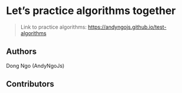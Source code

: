# Let’s practice algorithms together

> Link to practice algorithms: 
>  https://andyngojs.github.io/test-algorithms


## Authors
Dong Ngo (AndyNgoJs)

## Contributors
